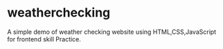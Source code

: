 # weatherchecking
A simple demo of weather checking website using HTML,CSS,JavaScript for frontend skill Practice.
